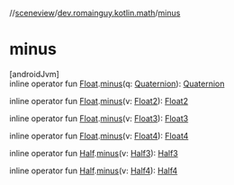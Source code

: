 //[sceneview](../../index.md)/[dev.romainguy.kotlin.math](index.md)/[minus](minus.md)

# minus

[androidJvm]\
inline operator fun [Float](https://kotlinlang.org/api/latest/jvm/stdlib/kotlin/-float/index.html).[minus](minus.md)(q: [Quaternion](-quaternion/index.md)): [Quaternion](-quaternion/index.md)

inline operator fun [Float](https://kotlinlang.org/api/latest/jvm/stdlib/kotlin/-float/index.html).[minus](minus.md)(v: [Float2](-float2/index.md)): [Float2](-float2/index.md)

inline operator fun [Float](https://kotlinlang.org/api/latest/jvm/stdlib/kotlin/-float/index.html).[minus](minus.md)(v: [Float3](-float3/index.md)): [Float3](-float3/index.md)

inline operator fun [Float](https://kotlinlang.org/api/latest/jvm/stdlib/kotlin/-float/index.html).[minus](minus.md)(v: [Float4](-float4/index.md)): [Float4](-float4/index.md)

inline operator fun [Half](-half/index.md).[minus](minus.md)(v: [Half3](-half3/index.md)): [Half3](-half3/index.md)

inline operator fun [Half](-half/index.md).[minus](minus.md)(v: [Half4](-half4/index.md)): [Half4](-half4/index.md)

